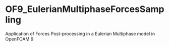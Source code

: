 # OF9_EulerianMultiphaseForcesSampling
Application of Forces Post-processing in a Eulerian Multiphase model in OpenFOAM 9
